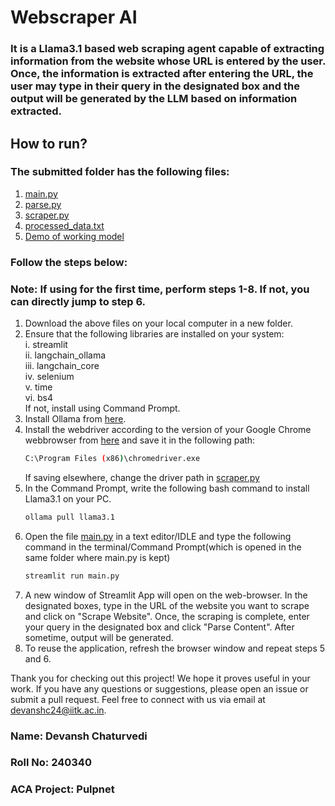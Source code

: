 # Webscraper AI
### It is a Llama3.1 based web scraping agent capable of extracting information from the website whose URL is entered by the user. Once, the information is extracted after entering the URL, the user may type in their query in the designated box and the output will be generated by the LLM based on information extracted.

## How to run?
### The submitted folder has the following files:
1. [main.py](Webscraper%20AI/main.py)
2. [parse.py](Webscraper%20AI/parse.py)
3. [scraper.py](Webscraper%20AI/scraper.py)
4. [processed_data.txt](Webscraper%20AI/processed_data.txt)
5. [Demo of working model](Webscraper%20AI/05.07.2025_19.19.19_REC.mp4)

### Follow the steps below:
### Note: If using for the first time, perform steps 1-8. If not, you can directly jump to step 6.
1. Download the above files on your local computer in a new folder.
2. Ensure that the following libraries are installed on your system:  
   i. streamlit  
   ii. langchain_ollama  
   iii. langchain_core  
   iv. selenium  
   v. time  
   vi. bs4  
   If not, install using Command Prompt.
3. Install Ollama from [here](https://ollama.com/download/windows).
4. Install the webdriver according to the version of your Google Chrome webbrowser from [here](https://googlechromelabs.github.io/chrome-for-testing/) and save it     in the following path:
   ```bash
   C:\Program Files (x86)\chromedriver.exe
   ```
   If saving elsewhere, change the driver path in [scraper.py](Webscraper%20AI/scraper.py)
5. In the Command Prompt, write the following bash command to install Llama3.1 on your PC.
   ```bash
   ollama pull llama3.1
   ```
6. Open the file [main.py](Webscraper%20AI/main.py) in a text editor/IDLE and type the following command in the terminal/Command Prompt(which is opened in the same folder where main.py is kept)    
   ```bash
   streamlit run main.py
   ```
7. A new window of Streamlit App will open on the web-browser. In the designated boxes, type in the URL of the website you want to scrape and click on "Scrape Website". Once, the scraping is complete, enter your query in the designated box and click "Parse Content". After sometime, output will be generated.
8. To reuse the application, refresh the browser window and repeat steps 5 and 6.

Thank you for checking out this project! We hope it proves useful in your work. If you have any questions or suggestions, please open an issue or submit a pull request.
Feel free to connect with us via email at devanshc24@iitk.ac.in.

### Name: Devansh Chaturvedi
### Roll No: 240340
### ACA Project: Pulpnet
